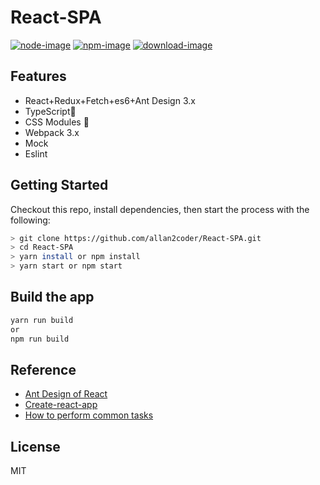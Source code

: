 # React-SPA
[![node-image](https://img.shields.io/badge/node.js-%3E=_4.0-green.svg?style=flat-square)](https://img.shields.io/badge/node.js-%3E=_4.0-green.svg?style=flat-square)
[![npm-image](https://img.shields.io/npm/v/npm.svg?style=flat-square)](https://img.shields.io/npm/v/npm.svg?style=flat-square)
[![download-image](https://img.shields.io/npm/dm/npm.svg?style=flat-square)](https://img.shields.io/npm/dm/npm.svg?style=flat-square)


## Features

- React+Redux+Fetch+es6+Ant Design 3.x
- TypeScript🚀
- CSS Modules 🚀
- Webpack 3.x
- Mock
- Eslint

## Getting Started
Checkout this repo, install dependencies, then start the process with the following:

```bash
> git clone https://github.com/allan2coder/React-SPA.git
> cd React-SPA
> yarn install or npm install
> yarn start or npm start
```

## Build the app

```bash
yarn run build
or
npm run build
```

## Reference

* [Ant Design of React ](https://ant.design/docs/react/introduce-cn)
* [Create-react-app ](https://github.com/facebookincubator/create-react-app)
* [How to perform common tasks ](https://github.com/facebookincubator/create-react-app/blob/master/packages/react-scripts/template/README.md#using-the-public-folder)


## License

MIT
